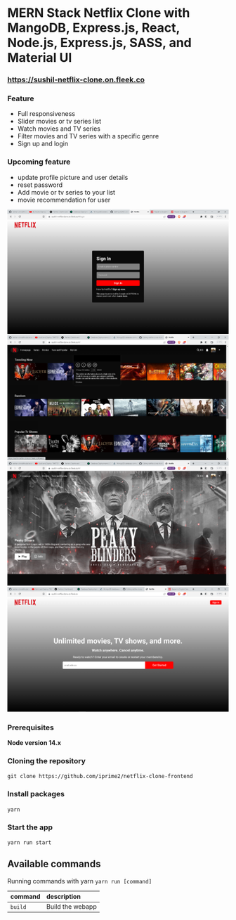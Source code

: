 # MERN Stack Netflix Clone with MangoDB, Express.js, React, Node.js, Express.js, SASS, and Material UI

### https://sushil-netflix-clone.on.fleek.co

### Feature

- Full responsiveness
- Slider movies or tv series list
- Watch movies and TV series
- Filter movies and TV series with a specific genre
- Sign up and login 

### Upcoming feature

- update profile picture and user details
- reset password
- Add movie or tv series to your list
- movie recommendation for user

![Screenshot](netflix-login.png)
![Screenshot](netflix-main.png)
![Screenshot](netflix-main2.png)
![Screenshot](netflix-signup.png)

### Prerequisites

**Node version 14.x**

### Cloning the repository

```shell
git clone https://github.com/iprime2/netflix-clone-frontend
```

### Install packages

```shell
yarn 
```

### Start the app

```shell
yarn run start
```

## Available commands

Running commands with yarn `yarn run [command]`

| command         | description                              |
| :-------------- | :--------------------------------------- |
| `build`         | Build the webapp                         |
